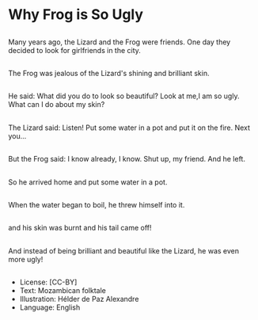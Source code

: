 # Why Frog is So Ugly

##
Many years ago, the
Lizard and the Frog
were friends. One day
they decided to look
for girlfriends in the
city.

##
The Frog was jealous
of the Lizard's shining
and brilliant skin.

##
He said: What did you
do to look so beautiful?
Look at me,I am so ugly.
What can I do about my
skin?

##
The Lizard said:
Listen! Put some water
in a pot and put it on
the fire.
Next you...

##
But the Frog said: I
know already, I know.
Shut up, my friend. And
he left.

##
So he arrived home and
put some water in
a pot.

##
When the water began
to boil, he threw himself
into it.

##
and his skin was burnt
and his tail came off!

##
And instead of being
brilliant and beautiful
like the Lizard, he was
even more ugly!

##
* License: [CC-BY]
* Text: Mozambican folktale
* Illustration: Hélder de Paz Alexandre
* Language: English
